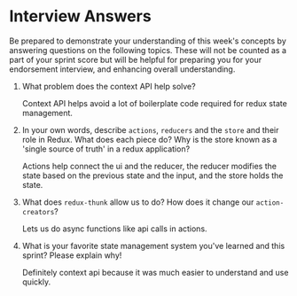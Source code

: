 # Interview Answers
Be prepared to demonstrate your understanding of this week's concepts by answering questions on the following topics. These will not be counted as a part of your sprint score but will be helpful for preparing you for your endorsement interview, and enhancing overall understanding.

1. What problem does the context API help solve?
    
    Context API helps avoid a lot of boilerplate code required for redux state management.

2. In your own words, describe `actions`, `reducers` and the `store` and their role in Redux. What does each piece do? Why is the store known as a 'single source of truth' in a redux application?

    Actions help connect the ui and the reducer, the reducer modifies the state based on the previous state and the input, and the store holds the state.

3. What does `redux-thunk` allow us to do? How does it change our `action-creators`?

    Lets us do async functions like api calls in actions.

4. What is your favorite state management system you've learned and this sprint? Please explain why!
    
    Definitely context api because it was much easier to understand and use quickly.